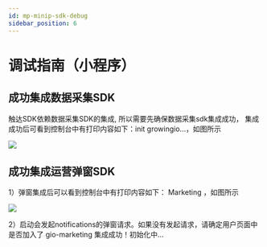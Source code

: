 ```yaml
---
id: mp-minip-sdk-debug
sidebar_position: 6
---
```


# 调试指南（小程序）

## 成功集成数据采集SDK[](#11-cheng-gong-ji-cheng-shu-ju-cai-ji-sdk)

触达SDK依赖数据采集SDK的集成, 所以需要先确保数据采集sdk集成成功， 集成成功后可看到控制台中有打印内容如下：init growingio...，如图所示

![](https://gblobscdn.gitbook.com/assets%2F-M2qbZInaXgdm8kkNosp%2F-MC5jrcGQouOXvgstAqb%2F-MC5k36EeTZ5KmBZOmWI%2Fimage.png?alt=media&token=7d13a9ac-8da4-456a-8e6f-7a7328ac96ed)

## 成功集成运营弹窗SDK[](#12-cheng-gong-ji-cheng-yun-ying-dan-chuang-sdk)

1）弹窗集成后可以看到控制台中有打印内容如下： Marketing ，如图所示

![](https://gblobscdn.gitbook.com/assets%2F-M2qbZInaXgdm8kkNosp%2F-MC5jrcGQouOXvgstAqb%2F-MC5kDQeke4bKn2BBCVQ%2Fimage.png?alt=media&token=7c21de66-af00-4489-8e9e-1c3898ae5846)

2）启动会发起notifications的弹窗请求。如果没有发起请求，请确定用户页面中是否加入了<gio-marketing /> gio-marketing 集成成功！初始化中…
